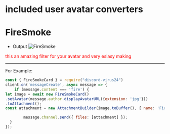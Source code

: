 # included user avatar converters 

<h1> FireSmoke </h1>

* Output
![FireSmoke](https://media.discordapp.net/attachments/830729769397125140/1025883282346360963/FireSmoke.png)

<span style= "color: red;"> this an amazing filter for your avatar and very eslasy making <hr /> For Example:  </span>

```js
const { FireSmokeCard } = require("discord-virus24")
client.on('messageCreate', async message => {
	if (message.content === 'fire') {
let image = await new FireSmokeCard()
.setAvatar(message.author.displayAvatarURL({extension: 'jpg'})) 
.toAttachment();
const attachment = new AttachmentBuilder(image.toBuffer(), { name: 'FireSmoke.png' });

		message.channel.send({ files: [attachment] });
  }
});
```
